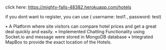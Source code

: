click here: https://mighty-falls-48382.herokuapp.com/hotels

if you dont want to register, you can use ( username: test1 , password: test)

• A Platform where site visitors can compare hotel prices and get a great deal quickly and easily.
• Implemented Chatting Functionality using Socket.io and message were stored in MongoDB database
• Integrated MapBox to provide the exact location of the Hotels.



